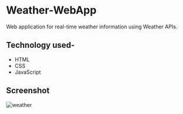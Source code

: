 # Weather-WebApp
Web application for real-time weather information using Weather APIs. 
## Technology used-
- HTML
- CSS
- JavaScript

## Screenshot

![weather](https://user-images.githubusercontent.com/53612882/170893792-6140ce65-206c-4882-aebd-1aeba89abd48.png)
